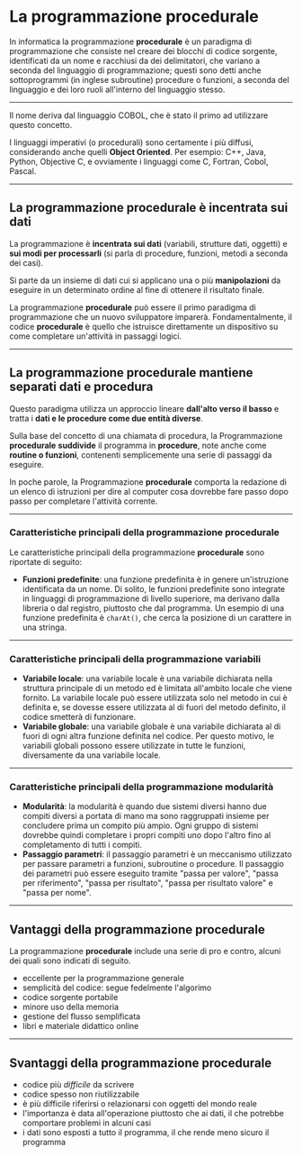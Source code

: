 # La programmazione **procedurale**

In informatica la programmazione **procedurale** è un paradigma di programmazione che consiste nel creare dei blocchi di codice sorgente, identificati da un nome e racchiusi da dei delimitatori, che variano a seconda del linguaggio di programmazione; questi sono detti anche sottoprogrammi (in inglese subroutine) procedure o funzioni, a seconda del linguaggio e dei loro ruoli all'interno del linguaggio stesso.

---

Il nome deriva dal linguaggio COBOL, che è stato il primo ad utilizzare questo concetto.

I linguaggi imperativi (o procedurali) sono certamente i più diffusi, considerando anche quelli **Object Oriented**. Per esempio: C++, Java, Python, Objective C, e ovviamente i linguaggi come C, Fortran, Cobol, Pascal.

---

## La programmazione **procedurale** è incentrata sui **dati**

La programmazione è **incentrata sui dati** (variabili, strutture dati, oggetti) e **sui modi per processarli** (si parla di procedure, funzioni, metodi a seconda dei casi).

Si parte da un insieme di dati cui si applicano una o più **manipolazioni** da eseguire in un determinato ordine al fine di ottenere il risultato finale.

La programmazione **procedurale** può essere il primo paradigma di programmazione che un nuovo sviluppatore imparerà. Fondamentalmente, il codice **procedurale** è quello che istruisce direttamente un dispositivo su come completare un'attività in passaggi logici. 

---

## La programmazione **procedurale** mantiene separati dati e procedura

Questo paradigma utilizza un approccio lineare **dall'alto verso il basso** e tratta i **dati e le procedure come due entità diverse**. 

Sulla base del concetto di una chiamata di procedura, la Programmazione **procedurale** **suddivide** il programma in **procedure**, note anche come **routine o funzioni**, contenenti semplicemente una serie di passaggi da eseguire.

In poche parole, la Programmazione **procedurale** comporta la redazione di un elenco di istruzioni per dire al computer cosa dovrebbe fare passo dopo passo per completare l'attività corrente.

---

### Caratteristiche principali della programmazione **procedurale**

Le caratteristiche principali della programmazione **procedurale** sono riportate di seguito:

* **Funzioni predefinite**: una funzione predefinita è in genere un'istruzione identificata da un nome. Di solito, le funzioni predefinite sono integrate in linguaggi di programmazione di livello superiore, ma derivano dalla libreria o dal registro, piuttosto che dal programma. Un esempio di una funzione predefinita è `charAt()`, che cerca la posizione di un carattere in una stringa.

---

### Caratteristiche principali della programmazione **variabili**

* **Variabile locale**: una variabile locale è una variabile dichiarata nella struttura principale di un metodo ed è limitata all'ambito locale che viene fornito. La variabile locale può essere utilizzata solo nel metodo in cui è definita e, se dovesse essere utilizzata al di fuori del metodo definito, il codice smetterà di funzionare.
* **Variabile globale**: una variabile globale è una variabile dichiarata al di fuori di ogni altra funzione definita nel codice. Per questo motivo, le variabili globali possono essere utilizzate in tutte le funzioni, diversamente da una variabile locale.

---

### Caratteristiche principali della programmazione **modularità**

* **Modularità**: la modularità è quando due sistemi diversi hanno due compiti diversi a portata di mano ma sono raggruppati insieme per concludere prima un compito più ampio. Ogni gruppo di sistemi dovrebbe quindi completare i propri compiti uno dopo l'altro fino al completamento di tutti i compiti.
* **Passaggio parametri**: il passaggio parametri è un meccanismo utilizzato per passare parametri a funzioni, subroutine o procedure. Il passaggio dei parametri può essere eseguito tramite "passa per valore", "passa per riferimento", "passa per risultato", "passa per risultato valore" e "passa per nome".

---

## Vantaggi della programmazione **procedurale**

La programmazione **procedurale** include una serie di pro e contro, alcuni dei quali sono indicati di seguito.

* eccellente per la programmazione generale
* semplicità del codice: segue fedelmente l'algorimo
* codice sorgente portabile
* minore uso della memoria
* gestione del flusso semplificata
* libri e materiale didattico online

---

## Svantaggi della programmazione **procedurale**

* codice più _difficile_ da scrivere
* codice spesso non riutilizzabile
* è più difficile riferirsi o relazionarsi con oggetti del mondo reale
* l'importanza è data all'operazione piuttosto che ai dati, il che potrebbe comportare problemi in alcuni casi
* i dati sono esposti a tutto il programma, il che rende meno sicuro il programma
